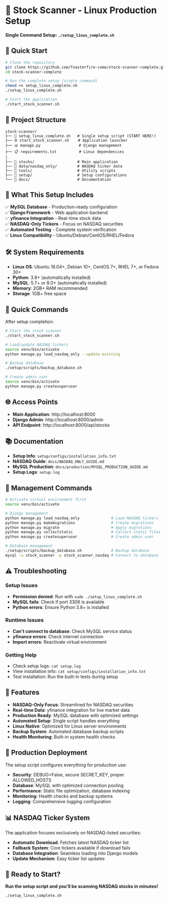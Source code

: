 # 🚀 Stock Scanner - Linux Production Setup

**Single Command Setup: `./setup_linux_complete.sh`**

## 🎯 Quick Start

```bash
# Clone the repository
git clone https://github.com/Toasterfire-come/stock-scanner-complete.git
cd stock-scanner-complete

# Run the complete setup (single command)
chmod +x setup_linux_complete.sh
./setup_linux_complete.sh

# Start the application
./start_stock_scanner.sh
```

## 📁 Project Structure

```
stock-scanner/
├── 🚀 setup_linux_complete.sh   # Single setup script (START HERE!)
├── 🌐 start_stock_scanner.sh    # Application launcher
├── 📊 manage.py                 # Django management
├── 📋 requirements.txt          # Linux dependencies
│
├── 📂 stocks/                   # Main application
├── 📂 data/nasdaq_only/         # NASDAQ ticker data
├── 📂 tools/                    # Utility scripts
├── 📂 setup/                    # Setup configurations
└── 📂 docs/                     # Documentation
```

## 🎯 What This Setup Includes

✅ **MySQL Database** - Production-ready configuration  
✅ **Django Framework** - Web application backend  
✅ **yfinance Integration** - Real-time stock data  
✅ **NASDAQ-Only Tickers** - Focus on NASDAQ securities  
✅ **Automated Testing** - Complete system verification  
✅ **Linux Compatibility** - Ubuntu/Debian/CentOS/RHEL/Fedora  

## 🛠️ System Requirements

- **Linux OS**: Ubuntu 18.04+, Debian 10+, CentOS 7+, RHEL 7+, or Fedora 30+
- **Python**: 3.8+ (automatically installed)
- **MySQL**: 5.7+ or 8.0+ (automatically installed)
- **Memory**: 2GB+ RAM recommended
- **Storage**: 1GB+ free space

## 🚀 Quick Commands

After setup completion:

```bash
# Start the stock scanner
./start_stock_scanner.sh

# Load/update NASDAQ tickers
source venv/bin/activate
python manage.py load_nasdaq_only --update-existing

# Backup database
./setup/scripts/backup_database.sh

# Create admin user
source venv/bin/activate
python manage.py createsuperuser
```

## 🌐 Access Points

- **Main Application**: http://localhost:8000
- **Django Admin**: http://localhost:8000/admin
- **API Endpoint**: http://localhost:8000/api/stocks

## 📚 Documentation

- **Setup Info**: `setup/configs/installation_info.txt`
- **NASDAQ Guide**: `docs/NASDAQ_ONLY_GUIDE.md`
- **MySQL Production**: `docs/production/MYSQL_PRODUCTION_GUIDE.md`
- **Setup Logs**: `setup.log`

## 🔧 Management Commands

```bash
# Activate virtual environment first
source venv/bin/activate

# Django management
python manage.py load_nasdaq_only              # Load NASDAQ tickers
python manage.py makemigrations                # Create migrations  
python manage.py migrate                       # Apply migrations
python manage.py collectstatic                 # Collect static files
python manage.py createsuperuser               # Create admin user

# Database management
./setup/scripts/backup_database.sh             # Backup database
mysql -u stock_scanner -p stock_scanner_nasdaq # Connect to database
```

## ⚠️ Troubleshooting

### Setup Issues
- **Permission denied**: Run with `sudo ./setup_linux_complete.sh`
- **MySQL fails**: Check if port 3306 is available
- **Python errors**: Ensure Python 3.8+ is installed

### Runtime Issues  
- **Can't connect to database**: Check MySQL service status
- **yfinance errors**: Check internet connection
- **Import errors**: Reactivate virtual environment

### Getting Help
- Check setup logs: `cat setup.log`
- View installation info: `cat setup/configs/installation_info.txt`
- Test installation: Run the built-in tests during setup

## 🎯 Features

- **NASDAQ-Only Focus**: Streamlined for NASDAQ securities
- **Real-time Data**: yfinance integration for live market data
- **Production Ready**: MySQL database with optimized settings
- **Automated Setup**: Single script handles everything
- **Linux Native**: Optimized for Linux server environments
- **Backup System**: Automated database backup scripts
- **Health Monitoring**: Built-in system health checks

## 🚀 Production Deployment

The setup script configures everything for production use:

- **Security**: DEBUG=False, secure SECRET_KEY, proper ALLOWED_HOSTS
- **Database**: MySQL with optimized connection pooling
- **Performance**: Static file optimization, database indexing
- **Monitoring**: Health checks and backup systems
- **Logging**: Comprehensive logging configuration

## 📊 NASDAQ Ticker System

The application focuses exclusively on NASDAQ-listed securities:

- **Automatic Download**: Fetches latest NASDAQ ticker list
- **Fallback System**: Core tickers available if download fails  
- **Database Integration**: Seamless loading into Django models
- **Update Mechanism**: Easy ticker list updates

## 🎉 Ready to Start?

**Run the setup script and you'll be scanning NASDAQ stocks in minutes!**

```bash
./setup_linux_complete.sh
```
